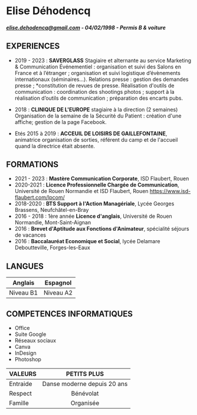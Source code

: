# Elise Déhodencq
#### *elise.dehodencq@gmail.com - 04/02/1998 - Permis B & voiture*

## EXPERIENCES
* 2019 - 2023 : **SAVERGLASS** 
Stagiaire et alternante au service Marketing & Communication
        Événementiel : organisation et suivi des Salons en France et à l’étranger ; organisation et suivi logistique d’évènements internationaux (séminaires...).
        Relations presse : gestion des demandes presse ; *constitution de revues de presse.
        Réalisation d'outils de communication : coordination des shootings photos ; support à la réalisation d’outils de communication ; préparation des encarts pubs.

* 2018 : **CLINIQUE DE L'EUROPE** stagiaire à la direction (2 semaines)
        Organisation de la semaine de la Sécurité du Patient : création d'une affiche; gestion de la page Facebook.

* Etés 2015 à 2019 : **ACCEUIL DE LOISIRS DE GAILLEFONTAINE**, animatrice
        organisation de sorties, référent du camp et de l'accueil quand la directrice était absente.

## FORMATIONS
* 2021 - 2023 : **Mastère Communication Corporate**, ISD Flaubert, Rouen
* 2020-2021 : **Licence Professionnelle Chargée de Communication**,
Université de Rouen Normandie et ISD Flaubert, Rouen 
https://www.isd-flaubert.com/lpcom/
* 2018-2020 : **BTS Support à l'Action Managériale**, Lycée Georges Brassens,
Neufchâtel-en-Bray
* 2016 - 2018 : 1ère année **Licence d'anglais**, Université de Rouen
Normandie, Mont-Saint-Aignan
* 2016 : **Brevet d'Aptitude aux Fonctions d'Animateur**, spécialité séjours de vacances
* 2016 : **Baccalauréat Economique et Social**, lycée Delamare Deboutteville,
Forges-les-Eaux


## LANGUES
| Anglais  | Espagnol |
| ------------- |:-------------:|
| Niveau B1      | Niveau A2     |

## COMPETENCES INFORMATIQUES
* Office
* Suite Google
* Réseaux sociaux
* Canva
* InDesign
* Photoshop


| VALEURS  | PETITS PLUS |
| ------------- |:-------------:|
| Entraide      | Danse moderne depuis 20 ans     |
| Respect      | Bénévolat    |
| Famille      | Organisée     |
